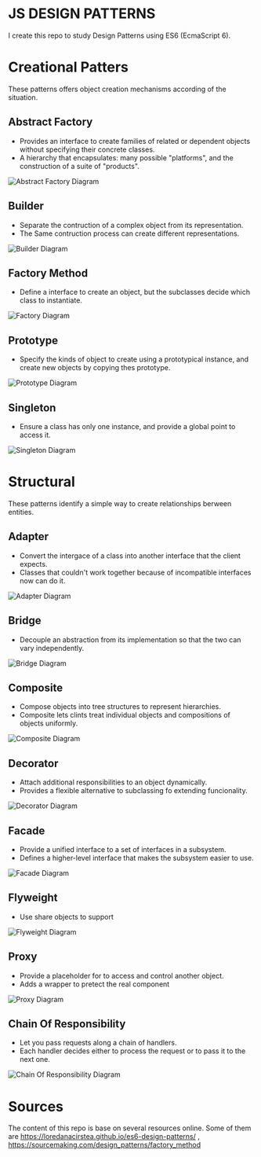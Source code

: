 # JS DESIGN PATTERNS
I create this repo to study Design Patterns using ES6 (EcmaScript 6).

# Creational Patters
These patterns offers object creation mechanisms according of the situation.

## Abstract Factory

- Provides an interface to create families of related or dependent objects without specifying their concrete classes.
- A hierarchy that encapsulates: many possible "platforms", and the construction of a suite of "products".

![Abstract Factory Diagram](https://github.com/jrmahechad/js-design-patterns/blob/master/creational/abstract_factory.png)

## Builder

- Separate the contruction of a complex object from its representation.
- The Same contruction process can create different representations.

![Builder Diagram](https://github.com/jrmahechad/js-design-patterns/blob/master/creational/builder.png)

## Factory Method

- Define a interface to create an object, but the subclasses decide which class to instantiate.

![Factory Diagram](https://github.com/jrmahechad/js-design-patterns/blob/master/creational/factory.png)

## Prototype

- Specify the kinds of object to create using a prototypical instance, and create new objects by copying thes prototype.

![Prototype Diagram](https://github.com/jrmahechad/js-design-patterns/blob/master/creational/prototype.png)

## Singleton

- Ensure a class has only one instance, and provide a global point to access it.

![Singleton Diagram](https://github.com/jrmahechad/js-design-patterns/blob/master/creational/singleton.png)

# Structural

These patterns identify a simple way to create relationships berween entities.

## Adapter

- Convert the intergace of a class into another interface that the client expects.
- Classes that couldn't work together because of incompatible interfaces now can do it.

![Adapter Diagram](https://github.com/jrmahechad/js-design-patterns/blob/master/structural/adapter.png)

## Bridge 

- Decouple an abstraction from its implementation so that the two can vary independently.

![Bridge Diagram](https://github.com/jrmahechad/js-design-patterns/blob/master/structural/bridge.png)

## Composite

- Compose objects into tree structures to represent hierarchies.
- Composite lets clints treat individual objects and compositions of objects uniformly.

![Composite Diagram](https://github.com/jrmahechad/js-design-patterns/blob/master/structural/composite.png)

## Decorator

- Attach additional responsibilities to an object dynamically.
- Provides a flexible alternative to subclassing fo extending funcionality.

![Decorator Diagram](https://github.com/jrmahechad/js-design-patterns/blob/master/structural/decorator.png)

## Facade

- Provide a unified interface to a set of interfaces in a subsystem.
- Defines a higher-level interface that makes the subsystem easier to use.

![Facade Diagram](https://github.com/jrmahechad/js-design-patterns/blob/master/structural/facade.png)

## Flyweight

- Use share objects to support

![Flyweight Diagram](https://github.com/jrmahechad/js-design-patterns/blob/master/structural/flyweight.png)

## Proxy

- Provide a placeholder for to access and control another object.
- Adds a wrapper to pretect the real component

![Proxy Diagram](https://github.com/jrmahechad/js-design-patterns/blob/master/structural/proxy.png)

## Chain Of Responsibility

- Let you pass requests along a chain of handlers.
- Each handler decides either to process the request or to pass it to the next one.

![Chain Of Responsibility Diagram](https://github.com/jrmahechad/js-design-patterns/blob/master/behavioral/chain_of_responsibility.png)

# Sources
The content of this repo is base on several resources online.
Some of them are https://loredanacirstea.github.io/es6-design-patterns/ , https://sourcemaking.com/design_patterns/factory_method

